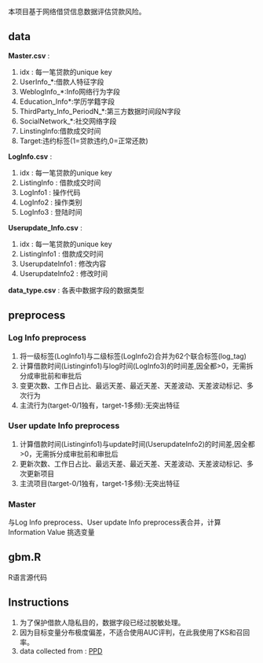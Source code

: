 本项目基于网络借贷信息数据评估贷款风险。
## data
**Master.csv** :
1. idx : 每一笔贷款的unique key
2. UserInfo_*:借款人特征字段
3. WeblogInfo_*:Info网络行为字段
4. Education_Info*:学历学籍字段
5. ThirdParty_Info_PeriodN_*:第三方数据时间段N字段
6. SocialNetwork_*:社交网络字段
7. LinstingInfo:借款成交时间
8. Target:违约标签(1=贷款违约,0=正常还款)

**LogInfo.csv** :
1. idx : 每一笔贷款的unique key
2. ListingInfo : 借款成交时间
3. LogInfo1 : 操作代码
4. LogInfo2 : 操作类别
5. LogInfo3 : 登陆时间

**Userupdate_Info.csv** :
1. idx : 每一笔贷款的unique key
2. ListingInfo1 : 借款成交时间
3. UserupdateInfo1 : 修改内容
4. UserupdateInfo2 : 修改时间

**data_type.csv** : 各表中数据字段的数据类型

## preprocess
### Log Info preprocess
1. 将一级标签(LogInfo1)与二级标签(LogInfo2)合并为62个联合标签(log_tag)
2. 计算借款时间(Listinginfo1)与log时间(LogInfo3)的时间差,因全都>0，无需拆分成审批前和审批后
3. 变更次数、工作日占比、最远天差、最近天差、天差波动、天差波动标记、多次行为
4. 主流行为(target-0/1独有，target-1多频):无突出特征

### User update Info preprocess
1. 计算借款时间(Listinginfo1)与update时间(UserupdateInfo2)的时间差,因全都>0，无需拆分成审批前和审批后
2. 更新次数、工作日占比、最远天差、最近天差、天差波动、天差波动标记、多次更新项目
3. 主流项目(target-0/1独有，target-1多频):无突出特征

### Master
与Log Info preprocess、User update Info preprocess表合并，计算Information Value 挑选变量

## gbm.R
R语言源代码

## Instructions 
1. 为了保护借款人隐私目的，数据字段已经过脱敏处理。
2. 因为目标变量分布极度偏差，不适合使用AUC评判，在此我使用了KS和召回率。
3. data collected from : [PPD](https://kesci.com/apps/home_log/index.html#!/competition/56cd5f02b89b5bd026cb39c9/content/1)